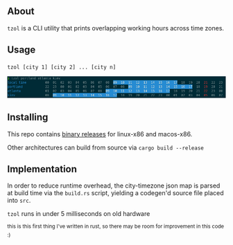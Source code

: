 ## About

`tzol` is a CLI utility that prints overlapping working hours across time zones.

## Usage

`tzol [city 1] [city 2] ... [city n]`

![Screenshot](screenshots/screenshot.png)

## Installing

This repo contains [binary releases](https://github.com/jamonette/tzol/releases/tag/1.0.0) for linux-x86 and macos-x86.

Other architectures can build from source via `cargo build --release`

## Implementation

In order to reduce runtime overhead, the city-timezone json map is parsed at build time
via the `build.rs` script, yielding a codegen'd source file placed into `src`.

`tzol` runs in under 5 milliseconds on old hardware


<sup>this is this first thing I've written in rust, so there may be room for improvement in this code :)</sup>

